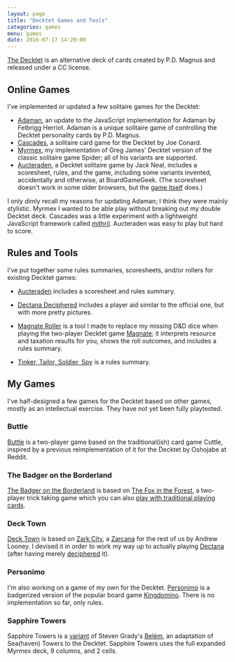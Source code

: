 ```yaml
---
layout: page
title: "Decktet Games and Tools"
categories: games
menu: games
date: 2016-07-17 14:29:00
---
```

[The Decktet](http://www.decktet.com) is an alternative deck of cards created by P.D. Magnus and released under a CC license.


## Online Games

I've implemented or updated a few solitaire games for the Decktet:

* [Adaman](http://mcdemarco.github.io/adaman/), an update to the JavaScript implementation for Adaman by Felbrigg Herriot.  Adaman is a unique solitaire game of controlling the Decktet personality cards by P.D. Magnus.
* [Cascades](http://mcdemarco.net/games/decktet/cascades/), a solitaire card game for the Decktet by Joe Conard.
* [Myrmex](http://mcdemarco.github.io/myrmex/), my implementation of Greg James' Decktet version of the classic solitaire game Spider; all of his variants are supported.
* [Aucteraden](/games/decktet/aucteraden/), a Decktet solitaire game by Jack Neal, includes a scoresheet, rules, and the game, including some variants invented, accidentally and otherwise, at BoardGameGeek.  (The scoresheet doesn't work in some older browsers, but the [game itself](/games/decktet/aucteraden/aucteraden.html) does.)

I only dimly recall my reasons for updating Adaman; I think they were mainly stylistic.  Myrmex I wanted to be able play without breaking out my double Decktet deck.  Cascades was a little experiment with a lightweight JavaScript framework called [mithril](http://mithril.js.org).  Aucteraden was easy to play but hard to score.


## Rules and Tools

I've put together some rules summaries, scoresheets, and/or rollers for existing Decktet games:

* [Aucteraden](/games/decktet/aucteraden/) includes a scoresheet and rules summary.

* [Dectana Deciphered](/games/decktet/dectana/) includes a player aid similar to the official one, but with more pretty pictures.

* [Magnate Roller](/games/decktet/magnate/) is a tool I made to replace my missing D&D dice when playing the two-player Decktet game [Magnate](http://decktet.wikidot.com/game:magnate); it interprets resource and taxation results for you, shows the roll outcomes, and includes a rules summary.

* [Tinker, Tailor, Soldier, Spy](/games/decktet/ttss/) is a rules summary.

## My Games

I've half-designed a few games for the Decktet based on other games, mostly as an intellectual exercise.  They have not yet been fully playtested.

### Buttle

[Buttle](/games/decktet/buttle/) is a two-player game based on the traditional(ish) card game Cuttle, inspired by a previous reimplementation of it for the Decktet by Oshojabe at Reddit.

### The Badger on the Borderland

[The Badger on the Borderland](/games/decktet/bb/) is based on [The Fox in the Forest](https://boardgamegeek.com/boardgame/221965/fox-forest), a two-player trick taking game which you can also [play with traditional playing cards](https://boardgamegeek.com/filepage/153033/fox-forest-summary-sheet).

### Deck Town

[Deck Town](/games/decktet/decktown/) is based on [Zark City](https://boardgamegeek.com/boardgame/35003/zark-city), a [Zarcana](https://boardgamegeek.com/boardgame/10996/zarcana) for the rest of us by Andrew Looney.  I devised it in order to work my way up to actually playing [Dectana](https://boardgamegeek.com/boardgame/60015/dectana) (after having merely [deciphered](/games/decktet/dectana/) it).

### Personimo

I'm also working on a game of my own for the Decktet.  [Personimo](/games/decktet/personimo/) is a badgerized version of the popular board game [Kingdomino](https://boardgamegeek.com/boardgame/204583/kingdomino).  There is no implementation so far, only rules.

### Sapphire Towers

Sapphire Towers is a [variant](https://boardgamegeek.com/article/31346416#31346416) of Steven Grady's [Belém](https://boardgamegeek.com/thread/899288/nice-spider-adaptation-plus-idea-similar-seahaven), an adaptation of Sea(haven) Towers to the Decktet.  Sapphire Towers uses the full expanded Myrmex deck, 9 columns, and 2 cells.

